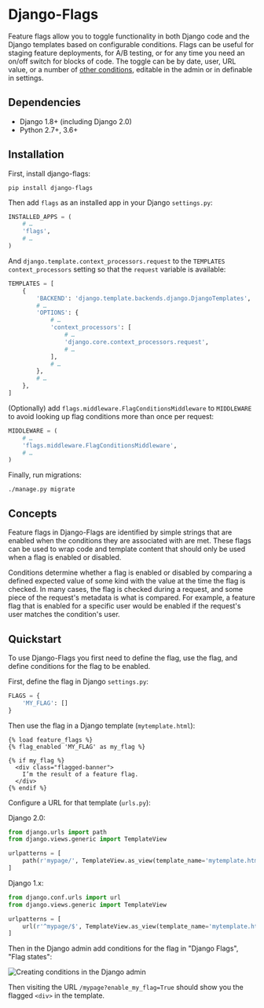 # Django-Flags

Feature flags allow you to toggle functionality in both Django code and the Django templates based on configurable conditions. Flags can be useful for staging feature deployments, for A/B testing, or for any time you need an on/off switch for blocks of code. The toggle can be by date, user, URL value, or a number of [other conditions](./conditions), editable in the admin or in definable in settings.

## Dependencies

- Django 1.8+ (including Django 2.0)
- Python 2.7+, 3.6+

## Installation

First, install django-flags:

```shell
pip install django-flags
```

Then add `flags` as an installed app in your Django `settings.py`:

```python
INSTALLED_APPS = (
    # …
    'flags',
    # …
)
```

And `django.template.context_processors.request` to the `TEMPLATES` `context_processors` setting so that the `request` variable is available:

```python
TEMPLATES = [
    {
        'BACKEND': 'django.template.backends.django.DjangoTemplates',
        # …
        'OPTIONS': {
            # …
            'context_processors': [
                # …
                'django.core.context_processors.request',
                # …
            ],
            # …
        },
        # …
    },
]
```

(Optionally) add `flags.middleware.FlagConditionsMiddleware` to `MIDDLEWARE` to avoid looking up flag conditions more than once per request:

```python
MIDDLEWARE = (
    # …
    'flags.middleware.FlagConditionsMiddleware',
    # …
)
```

Finally, run migrations:

```shell
./manage.py migrate
```

## Concepts

Feature flags in Django-Flags are identified by simple strings that are enabled when the conditions they are associated with are met. These flags can be used to wrap code and template content that should only be used when a flag is enabled or disabled.

Conditions determine whether a flag is enabled or disabled by comparing a defined expected value of some kind with the value at the time the flag is checked. In many cases, the flag is checked during a request, and some piece of the request's metadata is what is compared. For example, a feature flag that is enabled for a specific user would be enabled if the request's user matches the condition's user.

## Quickstart

To use Django-Flags you first need to define the flag, use the flag, and define conditions for the flag to be enabled.

First, define the flag in Django `settings.py`:

```python
FLAGS = {
    'MY_FLAG': []
}
```

Then use the flag in a Django template (`mytemplate.html`):

```django
{% load feature_flags %}
{% flag_enabled 'MY_FLAG' as my_flag %}

{% if my_flag %}
  <div class="flagged-banner">
    I’m the result of a feature flag.   
  </div>
{% endif %}
```

Configure a URL for that template (`urls.py`):

Django 2.0:

```python
from django.urls import path
from django.views.generic import TemplateView

urlpatterns = [
    path(r'mypage/', TemplateView.as_view(template_name='mytemplate.html')),
]
```

Django 1.x:

```python
from django.conf.urls import url
from django.views.generic import TemplateView

urlpatterns = [
    url(r'^mypage/$', TemplateView.as_view(template_name='mytemplate.html')),
]
```

Then in the Django admin add conditions for the flag in "Django Flags", "Flag states":

![Creating conditions in the Django admin](images/screenshot_create.png)

Then visiting the URL `/mypage?enable_my_flag=True` should show you the flagged `<div>` in the template.
